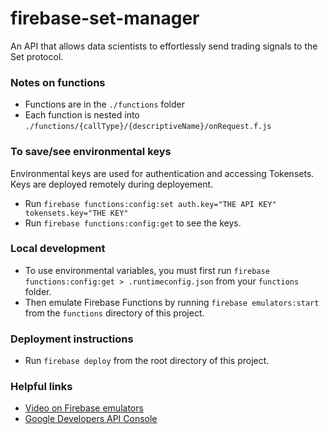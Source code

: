 # firebase-set-manager
An API that allows data scientists to effortlessly send trading signals to the Set protocol.

### Notes on functions
- Functions are in the `./functions` folder
- Each function is nested into `./functions/{callType}/{descriptiveName}/onRequest.f.js`

### To save/see environmental keys
Environmental keys are used for authentication and accessing Tokensets. Keys are deployed remotely during deployement. 
- Run `firebase functions:config:set auth.key="THE API KEY" tokensets.key="THE KEY"`
- Run `firebase functions:config:get` to see the keys. 

### Local development
- To use environmental variables, you must first run `firebase functions:config:get > .runtimeconfig.json` from your `functions` folder.
- Then emulate Firebase Functions by running `firebase emulators:start` from the `functions` directory of this project.

### Deployment instructions
- Run `firebase deploy` from the root directory of this project.

### Helpful links
- [Video on Firebase emulators](https://www.youtube.com/watch?v=pkgvFNPdiEs)
- [Google Developers API Console](https://console.developers.google.com/apis/dashboard)